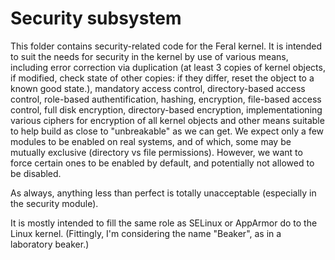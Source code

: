# Security subsystem
This folder contains security-related code for the Feral kernel.
It is intended to suit the needs for security in the kernel by
use of various means, including error correction via duplication 
(at least 3 copies of kernel objects, if modified, check state of other copies: 
if they differ, reset the object to a known good state.),
mandatory access control, directory-based access control, role-based
authentification, hashing, encryption, file-based access control,
full disk encryption, directory-based encryption, implementationing various ciphers 
for encryption of all kernel objects and other means suitable to help build as close 
to "unbreakable" as we can get. We expect only a few modules to be enabled on
real systems, and of which, some may be mutually exclusive (directory vs file permissions).
However, we want to force certain ones to be enabled by default, and potentially not allowed
to be disabled.

As always, anything less than perfect is totally unacceptable (especially in the security module).

It is mostly intended to fill the same role as SELinux or AppArmor do to the Linux kernel.
(Fittingly, I'm considering the name "Beaker", as in a laboratory beaker.)



